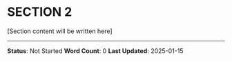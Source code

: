 # SECTION 2

[Section content will be written here]

---
**Status**: Not Started
**Word Count**: 0
**Last Updated**: 2025-01-15
